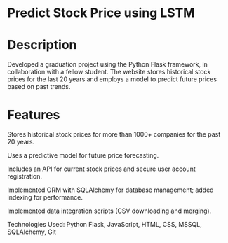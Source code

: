 # Predict Stock Price using LSTM
# Description
Developed a graduation project using the Python Flask framework, in collaboration with a fellow student. The website stores historical stock prices for the last 20 years and employs a model to predict future prices based on past trends.

# Features
Stores historical stock prices for more than 1000+ companies for the past 20 years.

Uses a predictive model for future price forecasting.

Includes an API for current stock prices and secure user account registration.

Implemented ORM with SQLAlchemy for database management; added indexing for performance.

Implemented data integration scripts (CSV downloading and merging).

Technologies Used: Python Flask, JavaScript, HTML, CSS, MSSQL, SQLAlchemy, Git
